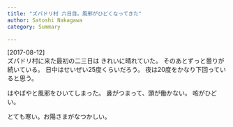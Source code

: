 ```yaml
---
title: "ズパドリ村 六日目。風邪がひどくなってきた"
author: Satoshi Nakagawa
category: Summary

---
```


[2017-08-12]  
 ズパドリ村に来た最初の二三日は
きれいに晴れていた。
そのあとずっと曇りが続いている。
日中はせいぜい25度くらいだろう。
夜は20度をかなり下回っていると思う。

 はやばやと風邪をひいてしまった。
鼻がつまって、頭が働かない。
咳がひどい。

 とても寒い。お陽さまがなつかしい。

